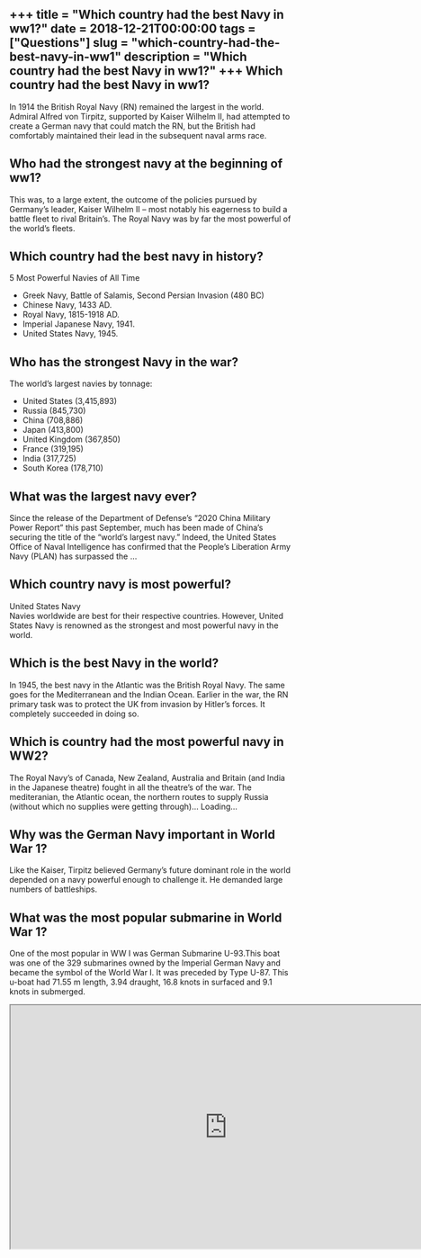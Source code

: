 +++
title = "Which country had the best Navy in ww1?"
date = 2018-12-21T00:00:00
tags = ["Questions"]
slug = "which-country-had-the-best-navy-in-ww1"
description = "Which country had the best Navy in ww1?"
+++
Which country had the best Navy in ww1?
---------------------------------------

In 1914 the British Royal Navy (RN) remained the largest in the world. Admiral Alfred von Tirpitz, supported by Kaiser Wilhelm II, had attempted to create a German navy that could match the RN, but the British had comfortably maintained their lead in the subsequent naval arms race.

Who had the strongest navy at the beginning of ww1?
---------------------------------------------------

This was, to a large extent, the outcome of the policies pursued by Germany’s leader, Kaiser Wilhelm II – most notably his eagerness to build a battle fleet to rival Britain’s. The Royal Navy was by far the most powerful of the world’s fleets.

Which country had the best navy in history?
-------------------------------------------

5 Most Powerful Navies of All Time

- Greek Navy, Battle of Salamis, Second Persian Invasion (480 BC)
- Chinese Navy, 1433 AD.
- Royal Navy, 1815-1918 AD.
- Imperial Japanese Navy, 1941.
- United States Navy, 1945.

Who has the strongest Navy in the war?
--------------------------------------

The world’s largest navies by tonnage:

- United States (3,415,893)
- Russia (845,730)
- China (708,886)
- Japan (413,800)
- United Kingdom (367,850)
- France (319,195)
- India (317,725)
- South Korea (178,710)

What was the largest navy ever?
-------------------------------

Since the release of the Department of Defense’s “2020 China Military Power Report” this past September, much has been made of China’s securing the title of the “world’s largest navy.” Indeed, the United States Office of Naval Intelligence has confirmed that the People’s Liberation Army Navy (PLAN) has surpassed the …

Which country navy is most powerful?
------------------------------------

United States Navy  
Navies worldwide are best for their respective countries. However, United States Navy is renowned as the strongest and most powerful navy in the world.

Which is the best Navy in the world?
------------------------------------

In 1945, the best navy in the Atlantic was the British Royal Navy. The same goes for the Mediterranean and the Indian Ocean. Earlier in the war, the RN primary task was to protect the UK from invasion by Hitler’s forces. It completely succeeded in doing so.

Which is country had the most powerful navy in WW2?
---------------------------------------------------

The Royal Navy’s of Canada, New Zealand, Australia and Britain (and India in the Japanese theatre) fought in all the theatre’s of the war. The mediteranian, the Atlantic ocean, the northern routes to supply Russia (without which no supplies were getting through)… Loading…

Why was the German Navy important in World War 1?
-------------------------------------------------

Like the Kaiser, Tirpitz believed Germany’s future dominant role in the world depended on a navy powerful enough to challenge it. He demanded large numbers of battleships.

What was the most popular submarine in World War 1?
---------------------------------------------------

One of the most popular in WW I was German Submarine U-93.This boat was one of the 329 submarines owned by the Imperial German Navy and became the symbol of the World War I. It was preceded by Type U-87. This u-boat had 71.55 m length, 3.94 draught, 16.8 knots in surfaced and 9.1 knots in submerged.

<iframe allow="accelerometer; autoplay; clipboard-write; encrypted-media; gyroscope; picture-in-picture" allowfullscreen="" class="__youtube_prefs__  epyt-is-override  no-lazyload" data-no-lazy="1" data-origheight="433" data-origwidth="770" data-skipgform_ajax_framebjll="" height="433" id="_ytid_18734" loading="lazy" src="https://www.youtube.com/embed/mqX8kCnZu7g?enablejsapi=1&autoplay=0&cc_load_policy=0&cc_lang_pref=&iv_load_policy=1&loop=0&modestbranding=0&rel=1&fs=1&playsinline=0&autohide=2&theme=dark&color=red&controls=1&" title="YouTube player" width="770"></iframe>